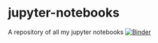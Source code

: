 # jupyter-notebooks
A repository of all my jupyter notebooks
[![Binder](https://mybinder.org/badge.svg)](https://mybinder.org/v2/gh/tanbirsohail/jupyter-notebooks/master?filepath=jupyter-notebooks%2FJupyter%20Rough%20Work.ipynb)
